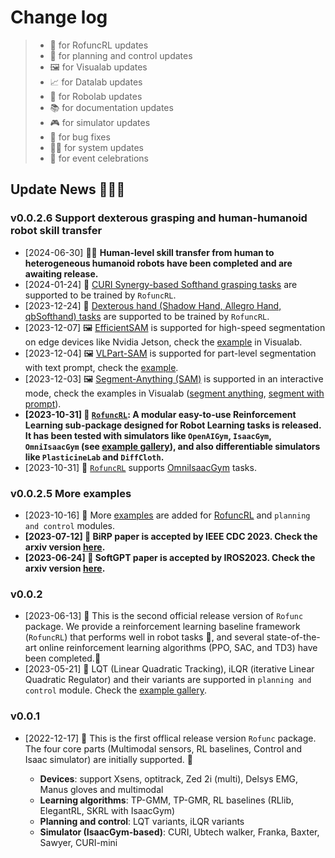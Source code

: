 # Change log

> - 🚀 for RofuncRL updates
> - 🚄 for planning and control updates
> - 🖼️ for Visualab updates
> - 📈 for Datalab updates
> - 🦾 for Robolab updates
> - 📚 for documentation updates
> - 🎮 for simulator updates
> - 🐛 for bug fixes
> - 🏄‍♂️ for system updates
> - 🎉 for event celebrations

## Update News 🎉🎉🎉

### v0.0.2.6 Support dexterous grasping and human-humanoid robot skill transfer
- [2024-06-30] 🎉🚀 **Human-level skill transfer from human to heterogeneous humanoid robots have been completed and are awaiting release.**
- [2024-01-24] 🚀 [CURI Synergy-based Softhand grasping tasks](https://github.com/Skylark0924/Rofunc/blob/main/examples/learning_rl/IsaacGym_RofuncRL/example_DexterousHands_RofuncRL.py) are supported to be trained by `RofuncRL`.
- [2023-12-24] 🚀 [Dexterous hand (Shadow Hand, Allegro Hand, qbSofthand) tasks](https://github.com/Skylark0924/Rofunc/blob/main/examples/learning_rl/IsaacGym_RofuncRL/example_DexterousHands_RofuncRL.py) are supported to be trained by `RofuncRL`.
- [2023-12-07] 🖼️ [EfficientSAM](https://yformer.github.io/efficient-sam/) is supported for high-speed segmentation on edge devices like Nvidia Jetson, check the [example](https://github.com/Skylark0924/Rofunc/blob/main/examples/visualab/example_efficient_sam_seg_w_prompt.py) in Visualab.
- [2023-12-04] 🖼️ [VLPart-SAM](https://github.com/Cheems-Seminar/grounded-segment-any-parts) is supported for part-level segmentation with text prompt, check the [example](https://github.com/Skylark0924/Rofunc/blob/main/examples/visualab/example_vlpart_sam_seg_w_prompt.py).
- [2023-12-03] 🖼️ [Segment-Anything (SAM)](https://segment-anything.com/) is supported in an interactive mode, check the examples in Visualab ([segment anything](https://github.com/Skylark0924/Rofunc/blob/main/examples/visualab/example_sam_seg.py), [segment with prompt](https://github.com/Skylark0924/Rofunc/blob/main/examples/visualab/example_sam_seg_w_prompt.py)).
- **[2023-10-31] 🚀 [`RofuncRL`](https://rofunc.readthedocs.io/en/latest/lfd/RofuncRL/index.html): A modular easy-to-use Reinforcement Learning sub-package designed for Robot Learning tasks is released. It has been tested with simulators like `OpenAIGym`, `IsaacGym`, `OmniIsaacGym` (see [example gallery](https://rofunc.readthedocs.io/en/latest/examples/learning_rl/index.html)), and also differentiable simulators like `PlasticineLab` and `DiffCloth`.**
- [2023-10-31] 🚀 [`RofuncRL`](https://rofunc.readthedocs.io/en/latest/lfd/RofuncRL/index.html) supports [OmniIsaacGym](https://github.com/NVIDIA-Omniverse/OmniIsaacGymEnvs) tasks.

### v0.0.2.5 More examples
- [2023-10-16] 🎉 More [examples](https://rofunc.readthedocs.io/en/latest/examples/learning_rl/index.html) are added for [RofuncRL](ttps://rofunc.readthedocs.io/en/latest/lfd/RofuncRL/index.html) and `planning and control` modules.
- **[2023-07-12] 🎉 BiRP paper is accepted by IEEE CDC 2023. Check the arxiv version [here](https://arxiv.org/abs/2307.05933).**
- **[2023-06-24] 🎉 SoftGPT paper is accepted by IROS2023. Check the arxiv version [here](https://arxiv.org/abs/2306.12677).**

### v0.0.2
- [2023-06-13] 🎉 This is the second official release version of `Rofunc` package. We provide a reinforcement learning baseline framework (`RofuncRL`) that performs well in robot tasks 🦾, and several state-of-the-art online reinforcement learning algorithms (PPO, SAC, and TD3) have been completed.🥳
- [2023-05-21] 🚄 LQT (Linear Quadratic Tracking), iLQR (iterative Linear Quadratic Regulator) and their variants are supported in `planning and control` module. Check the [example gallery](https://rofunc.readthedocs.io/en/latest/examples/index.html#planning-and-control-methods).
  
### v0.0.1
- [2022-12-17] 🎉 This is the first offlical release version `Rofunc` package. The four core parts (Multimodal sensors, RL baselines, Control and Isaac simulator) are initially supported. 🎉 

  - **Devices**: support Xsens, optitrack, Zed 2i (multi), Delsys EMG, Manus gloves and multimodal
  - **Learning algorithms**: TP-GMM, TP-GMR, RL baselines (RLlib, ElegantRL, SKRL with IsaacGym)
  - **Planning and control**: LQT variants, iLQR variants
  - **Simulator (IsaacGym-based)**: CURI, Ubtech walker, Franka, Baxter, Sawyer, CURI-mini
 